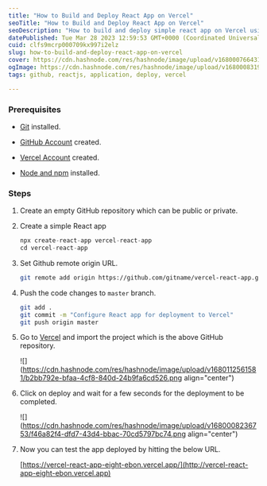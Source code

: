 ```yaml
---
title: "How to Build and Deploy React App on Vercel"
seoTitle: "How to Build and Deploy React App on Vercel"
seoDescription: "How to build and deploy simple react app on Vercel using React and GitHub"
datePublished: Tue Mar 28 2023 12:59:53 GMT+0000 (Coordinated Universal Time)
cuid: clfs9mcrp000709kx997i2elz
slug: how-to-build-and-deploy-react-app-on-vercel
cover: https://cdn.hashnode.com/res/hashnode/image/upload/v1680007664313/1f46edbc-3bc6-4069-b9f1-f3647e7a7e5f.png
ogImage: https://cdn.hashnode.com/res/hashnode/image/upload/v1680008319749/767d0a1d-7b42-4c29-9dea-2734f929381d.png
tags: github, reactjs, application, deploy, vercel

---
```


### Prerequisites

* [Git](https://git-scm.com/book/en/v2/Getting-Started-Installing-Git) installed.
    
* [GitHub Account](https://github.com/) created.
    
* [Vercel Account](https://vercel.com/docs/concepts/get-started) created.
    
* [Node and npm](https://nodejs.org/en/download) installed.
    

### Steps

1. Create an empty GitHub repository which can be public or private.
    
2. Create a simple React app
    
    ```javascript
    npx create-react-app vercel-react-app
    cd vercel-react-app
    ```
    
3. Set Github remote origin URL.
    
    ```bash
    git remote add origin https://github.com/gitname/vercel-react-app.git
    ```
    
4. Push the code changes to `master` branch.
    
    ```bash
    git add .
    git commit -m "Configure React app for deployment to Vercel"
    git push origin master
    ```
    
5. Go to [Vercel](https://vercel.com/new) and import the project which is the above GitHub repository.
    
    ![](https://cdn.hashnode.com/res/hashnode/image/upload/v1680112561581/b2bb792e-bfaa-4cf8-840d-24b9fa6cd526.png align="center")
    
6. Click on deploy and wait for a few seconds for the deployment to be completed.
    
    ![](https://cdn.hashnode.com/res/hashnode/image/upload/v1680008236753/f46a82f4-dfd7-43d4-bbac-70cd5797bc74.png align="center")
    
7. Now you can test the app deployed by hitting the below URL.
    
    [https://vercel-react-app-eight-ebon.vercel.app/](http://vercel-react-app-eight-ebon.vercel.app)